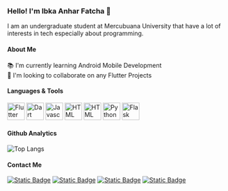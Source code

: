 ### Hello! I'm Ibka Anhar Fatcha 👋

I am an undergraduate student at Mercubuana University that have a lot of interests in tech especially about programming.

#### About Me

📚 I'm currently learning Android Mobile Development <br>
👬 I'm looking to collaborate on any Flutter Projects <br>

#### Languages & Tools
<img src="https://cdn.jsdelivr.net/gh/devicons/devicon@latest/icons/flutter/flutter-original.svg" height="40" alt="Flutter"/>
<img src="https://cdn.jsdelivr.net/gh/devicons/devicon@latest/icons/dart/dart-original.svg" height="40" alt="Dart"/>
<img src="https://cdn.jsdelivr.net/gh/devicons/devicon/icons/javascript/javascript-original.svg" height="40" alt="Javascript"/>
<img src="https://cdn.jsdelivr.net/gh/devicons/devicon@latest/icons/html5/html5-original.svg" height="40" alt="HTML" />
<img src="https://cdn.jsdelivr.net/gh/devicons/devicon@latest/icons/css3/css3-original.svg" height="40" alt="HTML" />
<img src="https://cdn.jsdelivr.net/gh/devicons/devicon@latest/icons/python/python-original.svg" height="40" alt="Python"/>
<img src="https://cdn.jsdelivr.net/gh/devicons/devicon@latest/icons/flask/flask-original.svg" height="40{" alt="Flask"/>

#### Github Analytics
![Top Langs](https://github-readme-stats.vercel.app/api/top-langs/?username=letha11&layout=compact)


#### Contact Me
[![Static Badge](https://img.shields.io/badge/Ibka%20Anhar%20Fatcha-blue?style=for-the-badge&logo=linkedin)](https://www.linkedin.com/in/ibkaanhar/)
[![Static Badge](https://img.shields.io/badge/ibkaanhar1%40gmail.com-red?style=for-the-badge&logo=gmail&logoColor=white)](mailto:ibkaanhar1@gmail.com)
[![Static Badge](https://img.shields.io/badge/Ibka-darkblue?style=for-the-badge&logo=facebook)](https://www.facebook.com/ibka.anhar.1)
[![Static Badge](https://img.shields.io/badge/%40ibkaanharfatcha-pink?style=for-the-badge&logo=instagram)](https://www.instagram.com/ibkaanharfatcha/)

